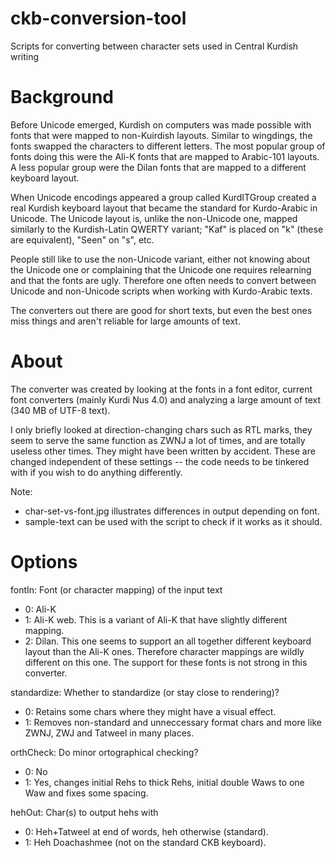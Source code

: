 ckb-conversion-tool
===================

Scripts for converting between character sets used in Central Kurdish writing


Background
===================

Before Unicode emerged, Kurdish on computers was made possible with fonts that were mapped to non-Kuirdish layouts. Similar to wingdings, the fonts swapped the characters to different letters. The most popular group of fonts doing this were the Ali-K fonts that are mapped to Arabic-101 layouts. A less popular group were the Dilan fonts that are mapped to a different keyboard layout.

When Unicode encodings appeared a group called KurdITGroup created a real Kurdish keyboard layout that became the standard for Kurdo-Arabic in Unicode. The Unicode layout is, unlike the non-Unicode one, mapped similarly to the Kurdish-Latin QWERTY variant; "Kaf" is placed on "k" (these are equivalent), "Seen" on "s", etc.

People still like to use the non-Unicode variant, either not knowing about the Unicode one or complaining that the Unicode one requires relearning and that the fonts are ugly. Therefore one often needs to convert between Unicode and non-Unicode scripts when working with Kurdo-Arabic texts.

The converters out there are good for short texts, but even the best ones miss things and aren't reliable for large amounts of text.


About
===================

The converter was created by looking at the fonts in a font editor, current font converters (mainly Kurdi Nus 4.0) and analyzing a large amount of text (340 MB of UTF-8 text).

I only briefly looked at direction-changing chars such as RTL marks, they seem to serve the same function as ZWNJ a lot of times, and are totally useless other times. They might have been written by accident. These are changed independent of these settings -- the code needs to be tinkered with if you wish to do anything differently.

Note:
* char-set-vs-font.jpg illustrates differences in output depending on font.
* sample-text can be used with the script to check if it works as it should.

Options
===================

fontIn: Font (or character mapping) of the input text
* 0: Ali-K
* 1: Ali-K web. This is a variant of Ali-K that have slightly different mapping.
* 2: Dilan. This one seems to support an all together different keyboard layout than the Ali-K ones. Therefore character mappings are wildly different on this one. The support for these fonts is not strong in this converter.

standardize: Whether to standardize (or stay close to rendering)?
* 0: Retains some chars where they might have a visual effect.
* 1: Removes non-standard and unneccessary format chars and more like ZWNJ, ZWJ and Tatweel in many places.

orthCheck: Do minor ortographical checking?
* 0: No
* 1: Yes, changes initial Rehs to thick Rehs, initial double Waws to one Waw and fixes some spacing.

hehOut: Char(s) to output hehs with
* 0: Heh+Tatweel at end of words, heh otherwise (standard).
* 1: Heh Doachashmee (not on the standard CKB keyboard).
